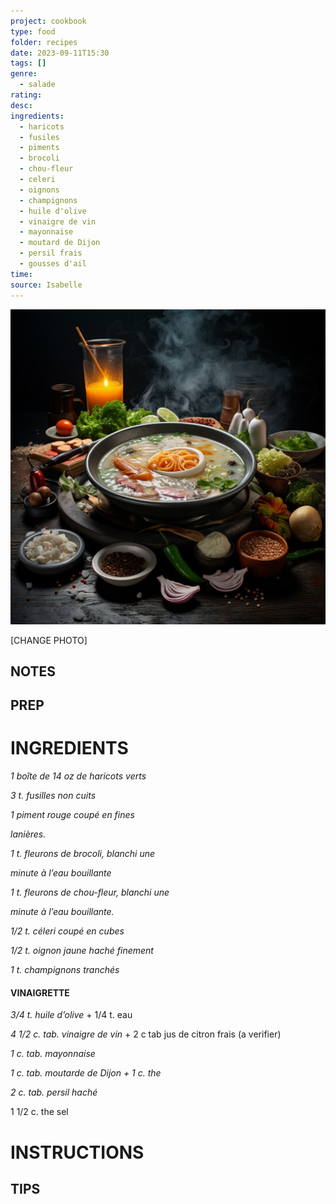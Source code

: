 ```yaml
---
project: cookbook
type: food
folder: recipes
date: 2023-09-11T15:30
tags: []
genre:
  - salade
rating: 
desc: 
ingredients:
  - haricots
  - fusiles
  - piments
  - brocoli
  - chou-fleur
  - celeri
  - oignons
  - champignons
  - huile d'olive
  - vinaigre de vin
  - mayonnaise
  - moutard de Dijon
  - persil frais
  - gousses d'ail
time: 
source: Isabelle
---
```


![IMAGE](_default.png)


[CHANGE PHOTO]


## NOTES




## PREP


# INGREDIENTS

_1 boîte de 14 oz de haricots verts_

_3 t. fusilles non cuits_

_1 piment rouge coupé en fines_

_lanières._

_1 t. fleurons de brocoli, blanchi une_

_minute à l’eau bouillante_

_1 t. fleurons de chou-fleur, blanchi une_

_minute à l’eau bouillante._

_1/2 t. céleri coupé en cubes_

_1/2 t. oignon jaune haché finement_

_1 t. champignons tranchés_



#### VINAIGRETTE

_3/4 t. huile d’olive_ + 1/4 t. eau

_4 1/2 c. tab. vinaigre de vin_ + 2 c tab jus de citron frais (a verifier)

_1 c. tab. mayonnaise_

_1 c. tab. moutarde de Dijon + 1 c. the_

_2 c. tab. persil haché_

1 1/2 c. the sel


# INSTRUCTIONS


## TIPS




